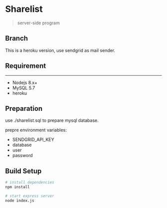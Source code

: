 # Sharelist

> server-side program

## Branch
This is a heroku version, use sendgrid as mail sender.

## Requirement
-------------------
* Nodejs 8.x+
* MySQL 5.7
* heroku

## Preparation

use ./sharelist.sql to prepare mysql database.

prepre environment variables:
* SENDGRID_API_KEY
* database
* user
* password

## Build Setup

``` bash
# install dependencies
npm install

# start express server
node index.js
```